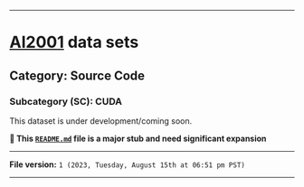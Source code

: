 
***

# [AI2001](https://github.com/seanpm2001/AI2001/) data sets

## Category: Source Code

### Subcategory (SC): CUDA

This dataset is under development/coming soon.

**🌱️ This [`README.md`](/README.md) file is a major stub and need significant expansion**

***

**File version:** `1 (2023, Tuesday, August 15th at 06:51 pm PST)`

***
